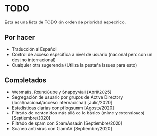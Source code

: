 # TODO

Esta es una lista de TODO sin orden de prioridad específico.

## Por hacer

- Traducción al Español
- Control de acceso específica a nivel de usuario (nacional pero con un destino internacional)
- Cualquier otra sugerencia (Utiliza la pestaña Issues para esto)

## Completados

- Webmails, RoundCube y SnappyMail [Abril/2025]
- Segregación de usuario por grupos de Active Directory (local/nacional/acceso internacional) [Julio/2020]
- Estadísticas diarias con pflogsumm [Agosto/2020]
- Filtrado de contenidos más allá de lo básico (mime y extensiones) [Septiembre/2020]
- Filtrado de spam con SpamAssasin [Septiembre/2020]
- Scaneo anti virus con ClamAV [Septiembre/2020]

